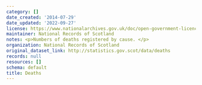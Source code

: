 ```yaml
---
category: []
date_created: '2014-07-29'
date_updated: '2022-09-27'
license: https://www.nationalarchives.gov.uk/doc/open-government-licence/version/3/
maintainer: National Records of Scotland
notes: <p>Numbers of deaths registered by cause. </p>
organization: National Records of Scotland
original_dataset_link: http://statistics.gov.scot/data/deaths
records: null
resources: []
schema: default
title: Deaths
---
```

